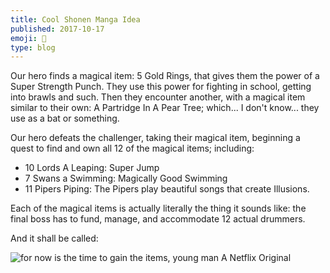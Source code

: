 ```yaml
---
title: Cool Shonen Manga Idea
published: 2017-10-17
emoji: 🎄
type: blog
---
```


Our hero finds a magical item: 5 Gold Rings, that gives them the power of a Super Strength Punch. They use this power for fighting in school, getting into brawls and such. Then they encounter another, with a magical item similar to their own: A Partridge In A Pear Tree; which... I don't know... they use as a bat or something.

Our hero defeats the challenger, taking their magical item, beginning a quest to find and own all 12 of the magical items; including:

-   10 Lords A Leaping: Super Jump
-   7 Swans a Swimming: Magically Good Swimming
-   11 Pipers Piping: The Pipers play beautiful songs that create Illusions.

Each of the magical items is actually literally the thing it sounds like: the final boss has to fund, manage, and accommodate 12 actual drummers.

And it shall be called:

![for now is the time to gain the items, young man](http://res.cloudinary.com/codogo/image/upload/c_fill,dpr_auto,f_auto,g_auto,q_auto,w_1000/v1507032969/gifts_no_christmas_avml1e)
A Netflix Original
